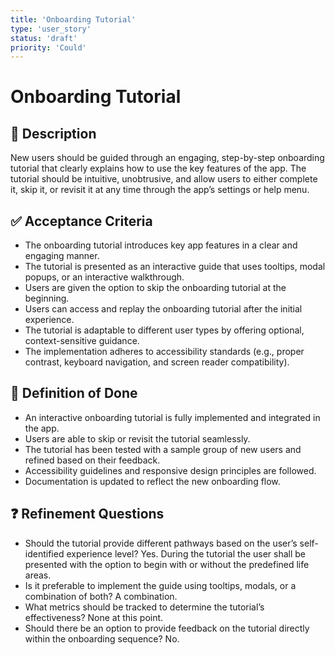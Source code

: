 ```yaml
---
title: 'Onboarding Tutorial'
type: 'user_story'
status: 'draft'
priority: 'Could'
---
```


# Onboarding Tutorial

## 📌 Description

New users should be guided through an engaging, step-by-step onboarding tutorial that clearly explains how to use the key features of the app. The tutorial should be intuitive, unobtrusive, and allow users to either complete it, skip it, or revisit it at any time through the app’s settings or help menu.

## ✅ Acceptance Criteria

- The onboarding tutorial introduces key app features in a clear and engaging manner.
- The tutorial is presented as an interactive guide that uses tooltips, modal popups, or an interactive walkthrough.
- Users are given the option to skip the onboarding tutorial at the beginning.
- Users can access and replay the onboarding tutorial after the initial experience.
- The tutorial is adaptable to different user types by offering optional, context-sensitive guidance.
- The implementation adheres to accessibility standards (e.g., proper contrast, keyboard navigation, and screen reader compatibility).

## 🎯 Definition of Done

- An interactive onboarding tutorial is fully implemented and integrated in the app.
- Users are able to skip or revisit the tutorial seamlessly.
- The tutorial has been tested with a sample group of new users and refined based on their feedback.
- Accessibility guidelines and responsive design principles are followed.
- Documentation is updated to reflect the new onboarding flow.

## ❓ Refinement Questions

- Should the tutorial provide different pathways based on the user’s self-identified experience level? Yes. During the tutorial the user shall be presented with the option to begin with or without the predefined life areas.
- Is it preferable to implement the guide using tooltips, modals, or a combination of both? A combination.
- What metrics should be tracked to determine the tutorial’s effectiveness? None at this point.
- Should there be an option to provide feedback on the tutorial directly within the onboarding sequence? No.
